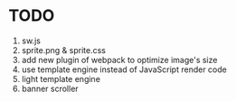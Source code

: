 # TODO

1. sw.js
2. sprite.png & sprite.css
3. add new plugin of webpack to optimize image's size
4. use template engine instead of JavaScript render code
5. light template engine
6. banner scroller

